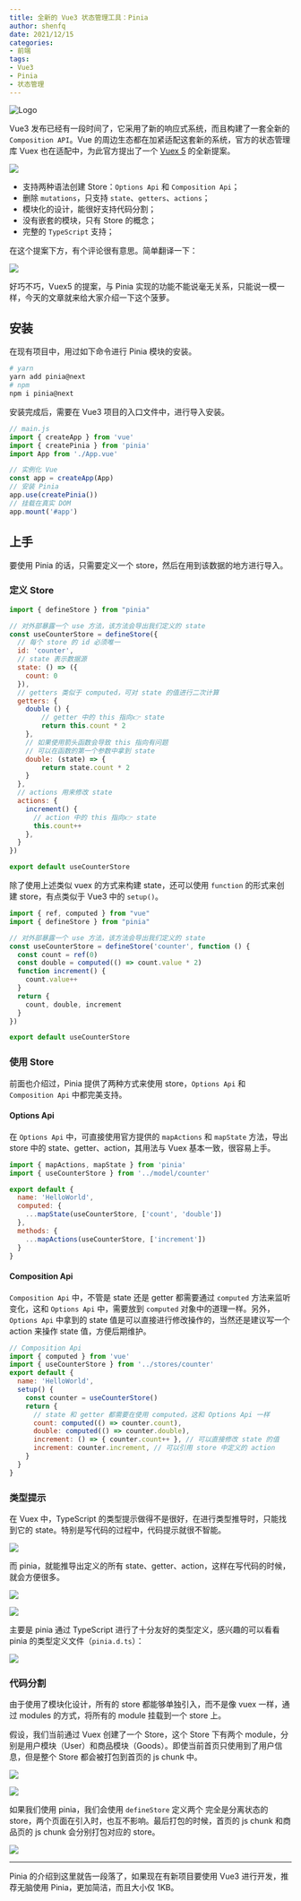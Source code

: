 ```yaml
---
title: 全新的 Vue3 状态管理工具：Pinia
author: shenfq
date: 2021/12/15
categories:
- 前端
tags:
- Vue3
- Pinia
- 状态管理
---
```



![Logo](https://file.shenfq.com/pic/202112151708176.svg)

Vue3 发布已经有一段时间了，它采用了新的响应式系统，而且构建了一套全新的 `Composition API`。Vue 的周边生态都在加紧适配这套新的系统，官方的状态管理库 Vuex 也在适配中，为此官方提出了一个 [Vuex 5](https://github.com/vuejs/rfcs/discussions/270) 的全新提案。

![](https://file.shenfq.com/pic/202112151621995.png)

- 支持两种语法创建 Store：`Options Api` 和 `Composition Api`；
- 删除 `mutations`，只支持 `state`、`getters`、`actions`；
- 模块化的设计，能很好支持代码分割；
- 没有嵌套的模块，只有 Store 的概念；
- 完整的 `TypeScript` 支持；

在这个提案下方，有个评论很有意思。简单翻译一下：

![](https://file.shenfq.com/pic/202112151708483.png)



好巧不巧，Vuex5 的提案，与 Pinia 实现的功能不能说毫无关系，只能说一模一样，今天的文章就来给大家介绍一下这个菠萝。

## 安装

在现有项目中，用过如下命令进行 Pinia 模块的安装。

```bash
# yarn
yarn add pinia@next
# npm
npm i pinia@next
```

安装完成后，需要在 Vue3 项目的入口文件中，进行导入安装。

```js
// main.js
import { createApp } from 'vue'
import { createPinia } from 'pinia'
import App from './App.vue'

// 实例化 Vue
const app = createApp(App)
// 安装 Pinia
app.use(createPinia())
// 挂载在真实 DOM
app.mount('#app')
```

## 上手

要使用 Pinia 的话，只需要定义一个 store，然后在用到该数据的地方进行导入。

### 定义 Store

```js
import { defineStore } from "pinia"

// 对外部暴露一个 use 方法，该方法会导出我们定义的 state
const useCounterStore = defineStore({
  // 每个 store 的 id 必须唯一
  id: 'counter',
  // state 表示数据源
  state: () => ({
    count: 0
  }),
  // getters 类似于 computed，可对 state 的值进行二次计算
  getters: {
    double () {
    	// getter 中的 this 指向👉 state
    	return this.count * 2
  	},
  	// 如果使用箭头函数会导致 this 指向有问题
  	// 可以在函数的第一个参数中拿到 state
    double: (state) => {
    	return state.count * 2
  	}
  },
  // actions 用来修改 state
  actions: {
    increment() {
      // action 中的 this 指向👉 state
      this.count++
    },
  }
})

export default useCounterStore
```

除了使用上述类似 vuex 的方式来构建 state，还可以使用 `function` 的形式来创建 store，有点类似于 Vue3 中的 `setup()`。

```js
import { ref, computed } from "vue"
import { defineStore } from "pinia"

// 对外部暴露一个 use 方法，该方法会导出我们定义的 state
const useCounterStore = defineStore('counter', function () {
  const count = ref(0)
  const double = computed(() => count.value * 2)
  function increment() {
    count.value++
  }
  return {
  	count, double, increment
  }
})

export default useCounterStore
```

### 使用 Store

前面也介绍过，Pinia 提供了两种方式来使用 store，`Options Api` 和 `Composition Api` 中都完美支持。

#### Options Api

在 `Options Api` 中，可直接使用官方提供的 `mapActions` 和 `mapState` 方法，导出 store 中的 state、getter、action，其用法与 Vuex 基本一致，很容易上手。

```js
import { mapActions, mapState } from 'pinia'
import { useCounterStore } from '../model/counter'

export default {
  name: 'HelloWorld',
  computed: {
    ...mapState(useCounterStore, ['count', 'double'])
  },
  methods: {
    ...mapActions(useCounterStore, ['increment'])
  }
}
```

#### Composition Api

`Composition Api` 中，不管是 state 还是 getter 都需要通过 `computed` 方法来监听变化，这和 `Options Api` 中，需要放到 `computed` 对象中的道理一样。另外， `Options Api`  中拿到的 state 值是可以直接进行修改操作的，当然还是建议写一个 action 来操作 state 值，方便后期维护。

```js
// Composition Api
import { computed } from 'vue'
import { useCounterStore } from '../stores/counter'
export default {
  name: 'HelloWorld',
  setup() {
    const counter = useCounterStore()
    return {
      // state 和 getter 都需要在使用 computed，这和 Options Api 一样
      count: computed(() => counter.count),
      double: computed(() => counter.double),
      increment: () => { counter.count++ }, // 可以直接修改 state 的值
      increment: counter.increment, // 可以引用 store 中定义的 action
    }
  }
}
```

### 类型提示

在 Vuex 中，TypeScript 的类型提示做得不是很好，在进行类型推导时，只能找到它的 state。特别是写代码的过程中，代码提示就很不智能。

![](https://file.shenfq.com/pic/202112151709157.png)

而 pinia，就能推导出定义的所有 state、getter、action，这样在写代码的时候，就会方便很多。

![](https://file.shenfq.com/pic/202112151709804.png)

![](https://file.shenfq.com/pic/202112151709469.png)

主要是 pinia 通过 TypeScript 进行了十分友好的类型定义，感兴趣的可以看看 pinia 的类型定义文件（`pinia.d.ts`）：

![](https://file.shenfq.com/pic/202112151709919.png)

### 代码分割

由于使用了模块化设计，所有的 store 都能够单独引入，而不是像 vuex 一样，通过 modules 的方式，将所有的 module 挂载到一个 store 上。

假设，我们当前通过 Vuex 创建了一个 Store，这个 Store 下有两个 module，分别是用户模块（User）和商品模块（Goods）。即使当前首页只使用到了用户信息，但是整个 Store 都会被打包到首页的 js chunk 中。

![](https://file.shenfq.com/pic/202112151709033.png)

![](https://file.shenfq.com/pic/202112151709945.png)

如果我们使用 pinia，我们会使用 `defineStore` 定义两个 完全是分离状态的 store，两个页面在引入时，也互不影响。最后打包的时候，首页的 js chunk 和商品页的 js chunk 会分别打包对应的 store。

![](https://file.shenfq.com/pic/202112151709926.png)

---

Pinia 的介绍到这里就告一段落了，如果现在有新项目要使用 Vue3 进行开发，推荐无脑使用 Pinia，更加简洁，而且大小仅 1KB。
